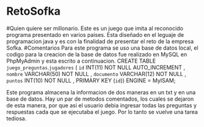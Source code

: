 # RetoSofka
#Quien quiere ser millonario. 
Este es un juego que imita al reconocido programa presentado en varios paises. Esta diseñado en el leguaje de programacion java y es con la finalidad de presentar el reto de la empresa Sofka. 
#Comentarios
Para este programa se uso una base de datos local, el codigo para la creacion de la base de datos fue realizado en MySQL en PhpMyAdmin y esta escrito a continuacion. 
CREATE TABLE `juego_preguntas`.`jugadores` ( `id` INT(11) NOT NULL AUTO_INCREMENT , `nombre` VARCHAR(50) NOT NULL , `documento` VARCHAR(12) NOT NULL , `puntos` INT(10) NOT NULL , PRIMARY KEY (`id`)) ENGINE = MyISAM;  

Este programa almacena la informacion de dos maneras en un txt y en una base de datos. 
Hay un par de metodos comentados, los cuales se dejaron de esta manera, por que asi el usuario debia ingresar todas las preguntas y respuestas cada que se ejecutaba el juego. Por lo tanto se vuelve una tarea tediosa. 
